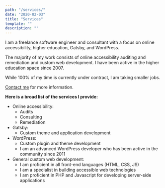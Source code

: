 ```yaml
---
path: "/services/"
date: "2020-02-03"
title: "Services"
template: ""
description: ""
---
```

I am a freelance software engineer and consultant with a focus on online accessibility, higher education, Gatsby, and WordPress.

The majority of my work consists of online accessibility auditing and remediation and custom web development. I have been active in the higher education space since 2007.

While 100% of my time is currently under contract, I am taking smaller jobs.

[Contact me](/contact/) for more information.

**Here is a broad list of the services I provide:**

* Online accessibility:
    * Audits
    * Consulting
    * Remediation
* Gatsby:
    * Custom theme and application development
* WordPress:
    * Custom plugin and theme development
    * I am an advanced WordPress developer who has been active in the community since 2011
* General custom web development:
    * I am proficient in all front-end languages (HTML, CSS, JS)
    * I am a specialist in building accessible web technologies
    * I am proficient in PHP and Javascript for developing server-side applications